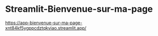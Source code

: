 # Streamlit-Bienvenue-sur-ma-page

https://app-bienvenue-sur-ma-page-xnt84kf5ygppcdztqkviao.streamlit.app/
